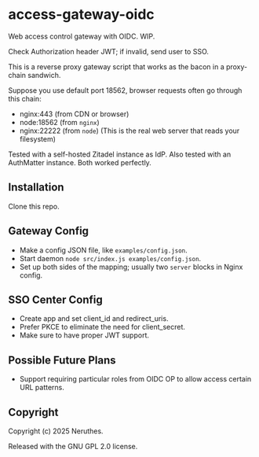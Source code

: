 # access-gateway-oidc


Web access control gateway with OIDC. WIP.

Check Authorization header JWT; if invalid, send user to SSO.

This is a reverse proxy gateway script that works as the bacon in a proxy-chain sandwich.

Suppose you use default port 18562, browser requests often go through this chain:

- nginx:443 (from CDN or browser)
- node:18562 (from `nginx`)
- nginx:22222 (from `node`) (This is the real web server that reads your filesystem)


Tested with a self-hosted Zitadel instance as IdP.
Also tested with an AuthMatter instance.
Both worked perfectly.


## Installation

Clone this repo.




## Gateway Config

- Make a config JSON file, like `examples/config.json`.
- Start daemon `node src/index.js examples/config.json`.
- Set up both sides of the mapping; usually two `server` blocks in Nginx config.



## SSO Center Config

- Create app and set client_id and redirect_uris.
- Prefer PKCE to eliminate the need for client_secret.
- Make sure to have proper JWT support.



## Possible Future Plans

- Support requiring particular roles from OIDC OP to allow access certain URL patterns.




## Copyright

Copyright (c) 2025 Neruthes.

Released with the GNU GPL 2.0 license.


